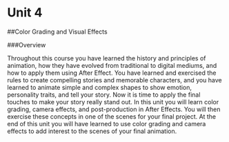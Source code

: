 # Unit 4

##Color Grading and Visual Effects

###Overview

Throughout this course you have learned the history and principles of animation, how they have evolved from traditional to digital mediums, and how to apply them using After Effect. You have learned and exercised the rules to create compelling stories and memorable characters, and you have learned to animate simple and complex shapes to show emotion, personality traits, and tell your story. Now it is time to apply the final touches to make your story really stand out. In this unit you will learn color grading, camera effects, and post-production in After Effects. You will then exercise these concepts in one of the scenes for your final project. At the end of this unit you will have learned to use color grading and camera effects to add interest to the scenes of your final animation.